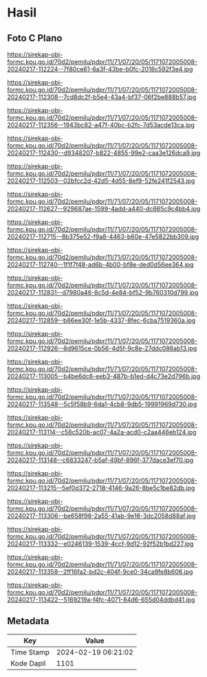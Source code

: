# Hasil

## Foto C Plano

https://sirekap-obj-formc.kpu.go.id/70d2/pemilu/pdpr/11/71/07/20/05/1171072005008-20240217-112224--7f80ce61-6a3f-43be-b0fc-2018c592f3e4.jpg

https://sirekap-obj-formc.kpu.go.id/70d2/pemilu/pdpr/11/71/07/20/05/1171072005008-20240217-112308--7cd8dc2f-b5e4-43a4-bf37-06f2be888b57.jpg

https://sirekap-obj-formc.kpu.go.id/70d2/pemilu/pdpr/11/71/07/20/05/1171072005008-20240217-112356--1943bc82-a47f-40bc-b2fc-7d53acde13ca.jpg

https://sirekap-obj-formc.kpu.go.id/70d2/pemilu/pdpr/11/71/07/20/05/1171072005008-20240217-112430--d9348207-b822-4855-99e2-caa3e126dca9.jpg

https://sirekap-obj-formc.kpu.go.id/70d2/pemilu/pdpr/11/71/07/20/05/1171072005008-20240217-112503--02bfcc2d-42d5-4d55-8ef9-52fe241f2543.jpg

https://sirekap-obj-formc.kpu.go.id/70d2/pemilu/pdpr/11/71/07/20/05/1171072005008-20240217-112627--929687ae-1599-4add-a440-dc665c9c4bb4.jpg

https://sirekap-obj-formc.kpu.go.id/70d2/pemilu/pdpr/11/71/07/20/05/1171072005008-20240217-112715--8b375e52-f9a8-4463-b60e-47e5822bb309.jpg

https://sirekap-obj-formc.kpu.go.id/70d2/pemilu/pdpr/11/71/07/20/05/1171072005008-20240217-112740--1f1f7f48-ad6b-4b00-bf8e-ded0d56ee364.jpg

https://sirekap-obj-formc.kpu.go.id/70d2/pemilu/pdpr/11/71/07/20/05/1171072005008-20240217-112831--d7980a46-8c5d-4e84-bf52-9b760310d799.jpg

https://sirekap-obj-formc.kpu.go.id/70d2/pemilu/pdpr/11/71/07/20/05/1171072005008-20240217-112859--b66ee30f-1e5b-4337-8fec-6cba7519360a.jpg

https://sirekap-obj-formc.kpu.go.id/70d2/pemilu/pdpr/11/71/07/20/05/1171072005008-20240217-112926--8d9615ce-0b56-4d5f-9c8e-27ddc086ab13.jpg

https://sirekap-obj-formc.kpu.go.id/70d2/pemilu/pdpr/11/71/07/20/05/1171072005008-20240217-113005--b4be6dc6-eeb3-487b-b1ed-d4c73e2d796b.jpg

https://sirekap-obj-formc.kpu.go.id/70d2/pemilu/pdpr/11/71/07/20/05/1171072005008-20240217-113548--5c5f58b9-6da1-4cb8-9db5-19991969d730.jpg

https://sirekap-obj-formc.kpu.go.id/70d2/pemilu/pdpr/11/71/07/20/05/1171072005008-20240217-113114--c58c520b-ac07-4a2a-acd0-c2aa446eb124.jpg

https://sirekap-obj-formc.kpu.go.id/70d2/pemilu/pdpr/11/71/07/20/05/1171072005008-20240217-113148--c6833247-b5af-49bf-896f-377dace3ef70.jpg

https://sirekap-obj-formc.kpu.go.id/70d2/pemilu/pdpr/11/71/07/20/05/1171072005008-20240217-113215--5ef0d372-2718-4146-9a26-8be5c1be82db.jpg

https://sirekap-obj-formc.kpu.go.id/70d2/pemilu/pdpr/11/71/07/20/05/1171072005008-20240217-113306--be658f98-2a55-41ab-9e16-3dc2058d88af.jpg

https://sirekap-obj-formc.kpu.go.id/70d2/pemilu/pdpr/11/71/07/20/05/1171072005008-20240217-113332--e0246139-1539-4ccf-9d12-92f52b1bd227.jpg

https://sirekap-obj-formc.kpu.go.id/70d2/pemilu/pdpr/11/71/07/20/05/1171072005008-20240217-113358--2ff16fa2-bd2c-404f-9ce0-34ca9fe8b606.jpg

https://sirekap-obj-formc.kpu.go.id/70d2/pemilu/pdpr/11/71/07/20/05/1171072005008-20240217-113422--5169219a-f4fc-4071-84d6-655d04ddbd41.jpg


## Metadata

| Key        | Value               |
| ---------- | ------------------- |
| Time Stamp | 2024-02-19 06:21:02 |
| Kode Dapil | 1101                |



